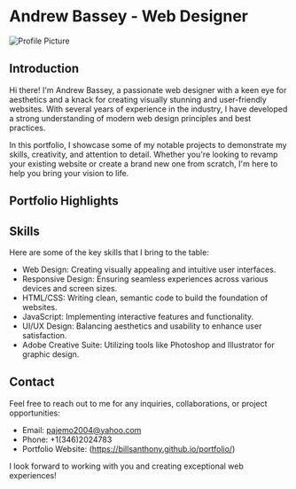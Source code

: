 # Andrew Bassey - Web Designer

![Profile Picture](profile_picture.jpg)

## Introduction

Hi there! I'm Andrew Bassey, a passionate web designer with a keen eye for aesthetics and a knack for creating visually stunning and user-friendly websites. With several years of experience in the industry, I have developed a strong understanding of modern web design principles and best practices.

In this portfolio, I showcase some of my notable projects to demonstrate my skills, creativity, and attention to detail. Whether you're looking to revamp your existing website or create a brand new one from scratch, I'm here to help you bring your vision to life.

## Portfolio Highlights


## Skills

Here are some of the key skills that I bring to the table:

- Web Design: Creating visually appealing and intuitive user interfaces.
- Responsive Design: Ensuring seamless experiences across various devices and screen sizes.
- HTML/CSS: Writing clean, semantic code to build the foundation of websites.
- JavaScript: Implementing interactive features and functionality.
- UI/UX Design: Balancing aesthetics and usability to enhance user satisfaction.
- Adobe Creative Suite: Utilizing tools like Photoshop and Illustrator for graphic design.

## Contact

Feel free to reach out to me for any inquiries, collaborations, or project opportunities:

- Email: pajemo2004@yahoo.com 
- Phone: +1(346)2024783
- Portfolio Website: (https://billsanthony.github.io/portfolio/)

I look forward to working with you and creating exceptional web experiences!
